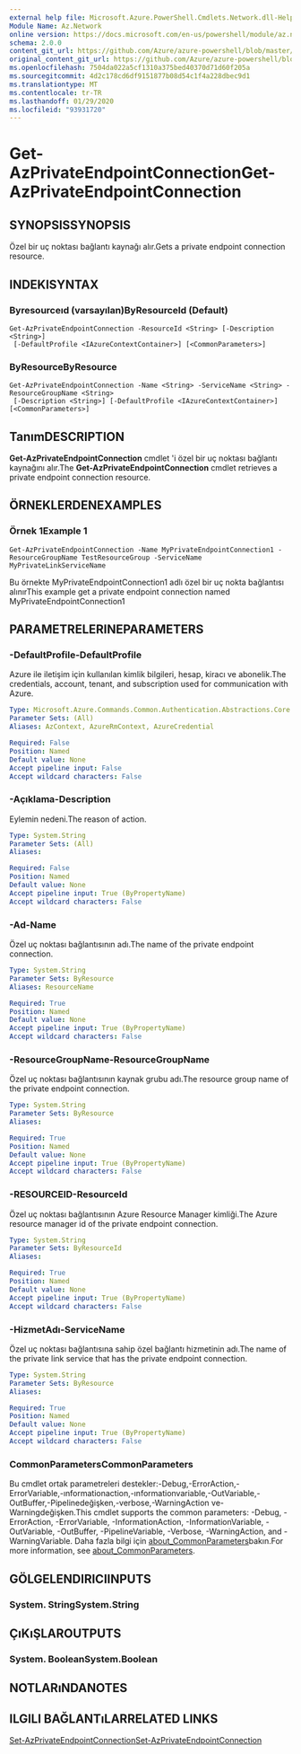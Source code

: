 ```yaml
---
external help file: Microsoft.Azure.PowerShell.Cmdlets.Network.dll-Help.xml
Module Name: Az.Network
online version: https://docs.microsoft.com/en-us/powershell/module/az.network/get-azprivateendpointconnection
schema: 2.0.0
content_git_url: https://github.com/Azure/azure-powershell/blob/master/src/Network/Network/help/Get-AzPrivateEndpointConnection.md
original_content_git_url: https://github.com/Azure/azure-powershell/blob/master/src/Network/Network/help/Get-AzPrivateEndpointConnection.md
ms.openlocfilehash: 7504da022a5cf1310a375bed40370d71d60f205a
ms.sourcegitcommit: 4d2c178cd6df9151877b08d54c1f4a228dbec9d1
ms.translationtype: MT
ms.contentlocale: tr-TR
ms.lasthandoff: 01/29/2020
ms.locfileid: "93931720"
---
```

# <span data-ttu-id="a824f-101">Get-AzPrivateEndpointConnection</span><span class="sxs-lookup"><span data-stu-id="a824f-101">Get-AzPrivateEndpointConnection</span></span>

## <span data-ttu-id="a824f-102">SYNOPSIS</span><span class="sxs-lookup"><span data-stu-id="a824f-102">SYNOPSIS</span></span>
<span data-ttu-id="a824f-103">Özel bir uç noktası bağlantı kaynağı alır.</span><span class="sxs-lookup"><span data-stu-id="a824f-103">Gets a private endpoint connection resource.</span></span>

## <span data-ttu-id="a824f-104">INDEKI</span><span class="sxs-lookup"><span data-stu-id="a824f-104">SYNTAX</span></span>

### <span data-ttu-id="a824f-105">Byresourceıd (varsayılan)</span><span class="sxs-lookup"><span data-stu-id="a824f-105">ByResourceId (Default)</span></span>
```
Get-AzPrivateEndpointConnection -ResourceId <String> [-Description <String>]
 [-DefaultProfile <IAzureContextContainer>] [<CommonParameters>]
```

### <span data-ttu-id="a824f-106">ByResource</span><span class="sxs-lookup"><span data-stu-id="a824f-106">ByResource</span></span>
```
Get-AzPrivateEndpointConnection -Name <String> -ServiceName <String> -ResourceGroupName <String>
 [-Description <String>] [-DefaultProfile <IAzureContextContainer>] [<CommonParameters>]
```

## <span data-ttu-id="a824f-107">Tanım</span><span class="sxs-lookup"><span data-stu-id="a824f-107">DESCRIPTION</span></span>
<span data-ttu-id="a824f-108">**Get-AzPrivateEndpointConnection** cmdlet 'i özel bir uç noktası bağlantı kaynağını alır.</span><span class="sxs-lookup"><span data-stu-id="a824f-108">The **Get-AzPrivateEndpointConnection** cmdlet retrieves a private endpoint connection resource.</span></span>

## <span data-ttu-id="a824f-109">ÖRNEKLERDEN</span><span class="sxs-lookup"><span data-stu-id="a824f-109">EXAMPLES</span></span>

### <span data-ttu-id="a824f-110">Örnek 1</span><span class="sxs-lookup"><span data-stu-id="a824f-110">Example 1</span></span>
```
Get-AzPrivateEndpointConnection -Name MyPrivateEndpointConnection1 -ResourceGroupName TestResourceGroup -ServiceName MyPrivateLinkServiceName
```

<span data-ttu-id="a824f-111">Bu örnekte MyPrivateEndpointConnection1 adlı özel bir uç nokta bağlantısı alınır</span><span class="sxs-lookup"><span data-stu-id="a824f-111">This example get a private endpoint connection named MyPrivateEndpointConnection1</span></span>

## <span data-ttu-id="a824f-112">PARAMETRELERINE</span><span class="sxs-lookup"><span data-stu-id="a824f-112">PARAMETERS</span></span>

### <span data-ttu-id="a824f-113">-DefaultProfile</span><span class="sxs-lookup"><span data-stu-id="a824f-113">-DefaultProfile</span></span>
<span data-ttu-id="a824f-114">Azure ile iletişim için kullanılan kimlik bilgileri, hesap, kiracı ve abonelik.</span><span class="sxs-lookup"><span data-stu-id="a824f-114">The credentials, account, tenant, and subscription used for communication with Azure.</span></span>

```yaml
Type: Microsoft.Azure.Commands.Common.Authentication.Abstractions.Core.IAzureContextContainer
Parameter Sets: (All)
Aliases: AzContext, AzureRmContext, AzureCredential

Required: False
Position: Named
Default value: None
Accept pipeline input: False
Accept wildcard characters: False
```

### <span data-ttu-id="a824f-115">-Açıklama</span><span class="sxs-lookup"><span data-stu-id="a824f-115">-Description</span></span>
<span data-ttu-id="a824f-116">Eylemin nedeni.</span><span class="sxs-lookup"><span data-stu-id="a824f-116">The reason of action.</span></span>

```yaml
Type: System.String
Parameter Sets: (All)
Aliases:

Required: False
Position: Named
Default value: None
Accept pipeline input: True (ByPropertyName)
Accept wildcard characters: False
```

### <span data-ttu-id="a824f-117">-Ad</span><span class="sxs-lookup"><span data-stu-id="a824f-117">-Name</span></span>
<span data-ttu-id="a824f-118">Özel uç noktası bağlantısının adı.</span><span class="sxs-lookup"><span data-stu-id="a824f-118">The name of the private endpoint connection.</span></span>

```yaml
Type: System.String
Parameter Sets: ByResource
Aliases: ResourceName

Required: True
Position: Named
Default value: None
Accept pipeline input: True (ByPropertyName)
Accept wildcard characters: False
```

### <span data-ttu-id="a824f-119">-ResourceGroupName</span><span class="sxs-lookup"><span data-stu-id="a824f-119">-ResourceGroupName</span></span>
<span data-ttu-id="a824f-120">Özel uç noktası bağlantısının kaynak grubu adı.</span><span class="sxs-lookup"><span data-stu-id="a824f-120">The resource group name of the private endpoint connection.</span></span>

```yaml
Type: System.String
Parameter Sets: ByResource
Aliases:

Required: True
Position: Named
Default value: None
Accept pipeline input: True (ByPropertyName)
Accept wildcard characters: False
```

### <span data-ttu-id="a824f-121">-RESOURCEID</span><span class="sxs-lookup"><span data-stu-id="a824f-121">-ResourceId</span></span>
<span data-ttu-id="a824f-122">Özel uç noktası bağlantısının Azure Resource Manager kimliği.</span><span class="sxs-lookup"><span data-stu-id="a824f-122">The Azure resource manager id of the private endpoint connection.</span></span>

```yaml
Type: System.String
Parameter Sets: ByResourceId
Aliases:

Required: True
Position: Named
Default value: None
Accept pipeline input: True (ByPropertyName)
Accept wildcard characters: False
```

### <span data-ttu-id="a824f-123">-HizmetAdı</span><span class="sxs-lookup"><span data-stu-id="a824f-123">-ServiceName</span></span>
<span data-ttu-id="a824f-124">Özel uç noktası bağlantısına sahip özel bağlantı hizmetinin adı.</span><span class="sxs-lookup"><span data-stu-id="a824f-124">The name of the private link service that has the private endpoint connection.</span></span>

```yaml
Type: System.String
Parameter Sets: ByResource
Aliases:

Required: True
Position: Named
Default value: None
Accept pipeline input: True (ByPropertyName)
Accept wildcard characters: False
```

### <span data-ttu-id="a824f-125">CommonParameters</span><span class="sxs-lookup"><span data-stu-id="a824f-125">CommonParameters</span></span>
<span data-ttu-id="a824f-126">Bu cmdlet ortak parametreleri destekler:-Debug,-ErrorAction,-ErrorVariable,-ınformationaction,-ınformationvariable,-OutVariable,-OutBuffer,-Pipelinedeğişken,-verbose,-WarningAction ve-Warningdeğişken.</span><span class="sxs-lookup"><span data-stu-id="a824f-126">This cmdlet supports the common parameters: -Debug, -ErrorAction, -ErrorVariable, -InformationAction, -InformationVariable, -OutVariable, -OutBuffer, -PipelineVariable, -Verbose, -WarningAction, and -WarningVariable.</span></span> <span data-ttu-id="a824f-127">Daha fazla bilgi için [about_CommonParameters](https://go.microsoft.com/fwlink/?LinkID=113216)bakın.</span><span class="sxs-lookup"><span data-stu-id="a824f-127">For more information, see [about_CommonParameters](https://go.microsoft.com/fwlink/?LinkID=113216).</span></span>

## <span data-ttu-id="a824f-128">GÖLGELENDIRICI</span><span class="sxs-lookup"><span data-stu-id="a824f-128">INPUTS</span></span>

### <span data-ttu-id="a824f-129">System. String</span><span class="sxs-lookup"><span data-stu-id="a824f-129">System.String</span></span>

## <span data-ttu-id="a824f-130">ÇıKıŞLAR</span><span class="sxs-lookup"><span data-stu-id="a824f-130">OUTPUTS</span></span>

### <span data-ttu-id="a824f-131">System. Boolean</span><span class="sxs-lookup"><span data-stu-id="a824f-131">System.Boolean</span></span>

## <span data-ttu-id="a824f-132">NOTLARıNDA</span><span class="sxs-lookup"><span data-stu-id="a824f-132">NOTES</span></span>

## <span data-ttu-id="a824f-133">ILGILI BAĞLANTıLAR</span><span class="sxs-lookup"><span data-stu-id="a824f-133">RELATED LINKS</span></span>

[<span data-ttu-id="a824f-134">Set-AzPrivateEndpointConnection</span><span class="sxs-lookup"><span data-stu-id="a824f-134">Set-AzPrivateEndpointConnection</span></span>](./Set-AzPrivateEndpointConnection.md)

